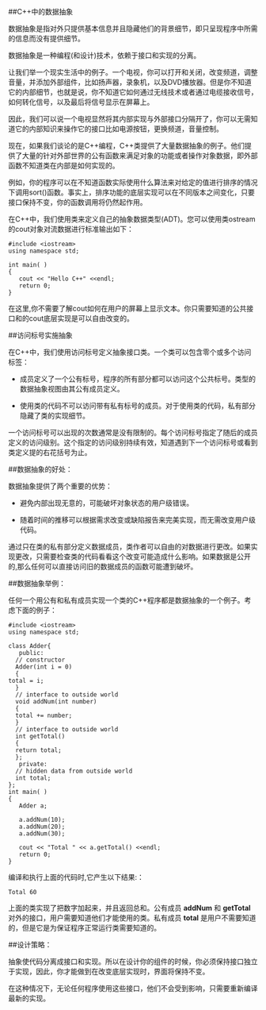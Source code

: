 ##C++中的数据抽象

数据抽象是指对外只提供基本信息并且隐藏他们的背景细节，即只呈现程序中所需的信息而没有提供细节。

数据抽象是一种编程(和设计)技术，依赖于接口和实现的分离。

让我们举一个现实生活中的例子。一个电视，你可以打开和关闭，改变频道，调整音量，并添加外部组件，比如扬声器，录象机，以及DVD播放器。但是你不知道它的内部细节，也就是说，你不知道它如何通过无线技术或者通过电缆接收信号，如何转化信号，以及最后将信号显示在屏幕上。

因此，我们可以说一个电视显然将其内部实现与外部接口分隔开了，你可以无需知道它的内部知识来操作它的接口比如电源按钮，更换频道，音量控制。

现在，如果我们谈论的是C++编程，C++类提供了大量数据抽象的例子。他们提供了大量的针对外部世界的公有函数来满足对象的功能或者操作对象数据，即外部函数不知道类在内部是如何实现的。

例如，你的程序可以在不知道函数实际使用什么算法来对给定的值进行排序的情况下调用sort()函数。事实上，排序功能的底层实现可以在不同版本之间变化，只要接口保持不变，你的函数调用将仍然起作用。

在C++中，我们使用类来定义自己的抽象数据类型(ADT)。您可以使用类ostream的cout对象对流数据进行标准输出如下：

    #include <iostream>
    using namespace std;
    
    int main( )
    {
       cout << "Hello C++" <<endl;
       return 0;
    }

在这里,你不需要了解cout如何在用户的屏幕上显示文本。你只需要知道的公共接口和的cout底层实现是可以自由改变的。

##访问标号实施抽象

在C++中，我们使用访问标号定义抽象接口类。一个类可以包含零个或多个访问标签：

- 成员定义了一个公有标号，程序的所有部分都可以访问这个公共标号。类型的数据抽象视图由其公有成员定义。


- 使用类的代码不可以访问带有私有标号的成员。对于使用类的代码，私有部分隐藏了类的实现细节。

一个访问标号可以出现的次数通常是没有限制的。每个访问标号指定了随后的成员定义的访问级别。这个指定的访问级别持续有效，知道遇到下一个访问标号或看到类定义提的右花括号为止。

##数据抽象的好处：

数据抽象提供了两个重要的优势：


- 避免内部出现无意的，可能破坏对象状态的用户级错误。　　　　

- 随着时间的推移可以根据需求改变或缺陷报告来完美实现，而无需改变用户级代码。

通过只在类的私有部分定义数据成员，类作者可以自由的对数据进行更改。如果实现更改，只需要检查类的代码看看这个改变可能造成什么影响。如果数据是公开的,那么任何可以直接访问旧的数据成员的函数可能遭到破坏。

##数据抽象举例：

任何一个用公有和私有成员实现一个类的C++程序都是数据抽象的一个例子。考虑下面的例子：

    #include <iostream>
    using namespace std;
    
    class Adder{
       public:
      // constructor
      Adder(int i = 0)
      {
    total = i;
      }
      // interface to outside world
      void addNum(int number)
      {
      total += number;
      }
      // interface to outside world
      int getTotal()
      {
      return total;
      };
       private:
      // hidden data from outside world
      int total;
    };
    int main( )
    {
       Adder a;
       
       a.addNum(10);
       a.addNum(20);
       a.addNum(30);
    
       cout << "Total " << a.getTotal() <<endl;
       return 0;
    }

编译和执行上面的代码时,它产生以下结果:：

    Total 60

上面的类实现了把数字加起来，并且返回总和。公有成员 **addNum** 和 **getTotal** 对外的接口，用户需要知道他们才能使用的类。私有成员 **total** 是用户不需要知道的，但是它是为保证程序正常运行类需要知道的。

##设计策略：

抽象使代码分离成接口和实现。所以在设计你的组件的时候，你必须保持接口独立于实现，因此，你才能做到在改变底层实现时，界面将保持不变。

在这种情况下，无论任何程序使用这些接口，他们不会受到影响，只需要重新编译最新的实现。